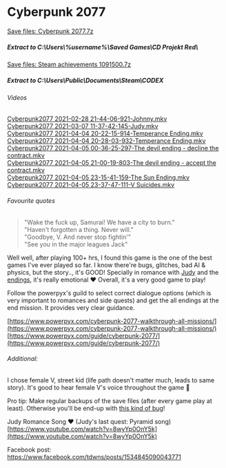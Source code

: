 # Cyberpunk 2077
[Save files: Cyberpunk 2077.7z](Cyberpunk%202077.7z?raw=true)
<br />
##### Extract to C:\Users\\%username%\Saved Games\CD Projekt Red\
[Save files: Steam achievements 1091500.7z](1091500.7z?raw=true)
<br />
##### Extract to C:\Users\Public\Documents\Steam\CODEX

###### Videos
[Cyberpunk2077 2021-02-28 21-44-06-921-Johnny.mkv](Videos/Cyberpunk2077%202021-02-28%2021-44-06-921-Johnny.mkv?raw=true)
<br />
[Cyberpunk2077 2021-03-07 11-37-42-145-Judy.mkv](Videos/Cyberpunk2077%202021-03-07%2011-37-42-145-Judy.mkv?raw=true)
<br />
[Cyberpunk2077 2021-04-04 20-22-15-914-Temperance Ending.mkv](Videos/Cyberpunk2077%202021-04-04%2020-22-15-914-Temperance%20Ending.mkv?raw=true)
<br />
[Cyberpunk2077 2021-04-04 20-28-03-932-Temperance Ending.mkv](Videos/Cyberpunk2077%202021-04-04%2020-28-03-932-Temperance%20Ending.mkv?raw=true)
<br />
[Cyberpunk2077 2021-04-05 00-36-25-297-The devil ending - decline the contract.mkv](Videos/Cyberpunk2077%202021-04-05%2000-36-25-297-The%20devil%20ending%20-%20decline%20the%20contract.mkv?raw=true)
<br />
[Cyberpunk2077 2021-04-05 21-00-19-803-The devil ending - accept the contract.mkv](Videos/Cyberpunk2077%202021-04-05%2021-00-19-803-The%20devil%20ending%20-%20accept%20the%20contract.mkv?raw=true)
<br />
[Cyberpunk2077 2021-04-05 23-15-41-159-The Sun Ending.mkv](Videos/Cyberpunk2077%202021-04-05%2023-15-41-159-The%20Sun%20Ending.mkv?raw=true)
<br />
[Cyberpunk2077 2021-04-05 23-37-47-111-V Suicides.mkv](Videos/Cyberpunk2077%202021-04-05%2023-37-47-111-V%20Suicides.mkv?raw=true)
<br />

###### Favourite quotes
> "Wake the fuck up, Samurai! We have a city to burn."  
> "Haven't forgotten a thing. Never will."  
> "Goodbye, V. And never stop fightin'"  
> "See you in the major leagues Jack"  

Well well, after playing 100+ hrs, I found this game is the one of the best games I've ever played so far. I know there're bugs, glitches, bad AI & physics, but the story.., it's GOOD! Specially in romance with [Judy](https://www.youtube.com/watch?v=3fW3QhJZ8Io) and the [endings](https://www.youtube.com/watch?v=48-AY6Wz-7A), it's really emotional ❤️ Overall, it's a very good game to play!

Follow the powerpyx's guild to select correct dialogue options (which is very important to romances and side quests) and get the all endings at the end mission. It provides very clear guidance.

[https://www.powerpyx.com/cyberpunk-2077-walkthrough-all-missions/](https://www.powerpyx.com/cyberpunk-2077-walkthrough-all-missions/)
<br />
[https://www.powerpyx.com/guide/cyberpunk-2077/](https://www.powerpyx.com/guide/cyberpunk-2077/)

###### Additional: 
I chose female V, street kid (life path doesn't matter much, leads to same story). It's good to hear female V's voice throughout the game 🥰

Pro tip: Make regular backups of the save files (after every game play at least). Otherwise you'll be end-up with [this kind of bug](https://www.youtube.com/watch?v=-QD4xd8D3HE)!

Judy Romance Song ❤️ (Judy's last quest: Pyramid song) [https://www.youtube.com/watch?v=8wyYp0OnY5k](https://www.youtube.com/watch?v=8wyYp0OnY5k)


Facebook post: https://www.facebook.com/tdwns/posts/1534845090043771
